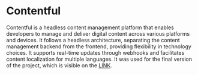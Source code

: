 # Contentful

Contentful is a headless content management platform that enables developers to manage and deliver digital content across various platforms and devices. It follows a headless architecture, separating the content management backend from the frontend, providing flexibility in technology choices. It supports real-time updates through webhooks and facilitates content localization for multiple languages. It was used for the final version of the project, which is visible on the [LINK](http://fesbbas.hr).
